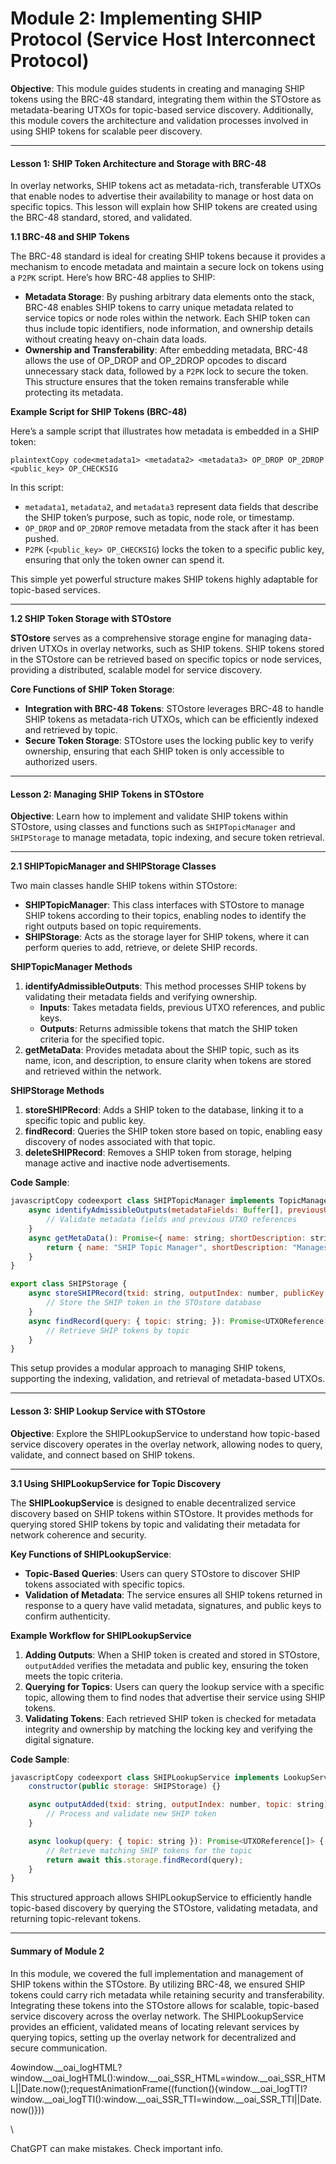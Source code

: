 # Module 2: Implementing SHIP Protocol (Service Host Interconnect Protocol)

**Objective**: This module guides students in creating and managing SHIP tokens using the BRC-48 standard, integrating them within the STOstore as metadata-bearing UTXOs for topic-based service discovery. Additionally, this module covers the architecture and validation processes involved in using SHIP tokens for scalable peer discovery.

***

#### **Lesson 1: SHIP Token Architecture and Storage with BRC-48**

In overlay networks, SHIP tokens act as metadata-rich, transferable UTXOs that enable nodes to advertise their availability to manage or host data on specific topics. This lesson will explain how SHIP tokens are created using the BRC-48 standard, stored, and validated.

**1.1 BRC-48 and SHIP Tokens**

The BRC-48 standard is ideal for creating SHIP tokens because it provides a mechanism to encode metadata and maintain a secure lock on tokens using a `P2PK` script. Here’s how BRC-48 applies to SHIP:

* **Metadata Storage**: By pushing arbitrary data elements onto the stack, BRC-48 enables SHIP tokens to carry unique metadata related to service topics or node roles within the network. Each SHIP token can thus include topic identifiers, node information, and ownership details without creating heavy on-chain data loads.
* **Ownership and Transferability**: After embedding metadata, BRC-48 allows the use of OP\_DROP and OP\_2DROP opcodes to discard unnecessary stack data, followed by a `P2PK` lock to secure the token. This structure ensures that the token remains transferable while protecting its metadata.

**Example Script for SHIP Tokens (BRC-48)**

Here’s a sample script that illustrates how metadata is embedded in a SHIP token:

```plaintext
plaintextCopy code<metadata1> <metadata2> <metadata3> OP_DROP OP_2DROP <public_key> OP_CHECKSIG
```

In this script:

* `metadata1`, `metadata2`, and `metadata3` represent data fields that describe the SHIP token’s purpose, such as topic, node role, or timestamp.
* `OP_DROP` and `OP_2DROP` remove metadata from the stack after it has been pushed.
* `P2PK` (`<public_key> OP_CHECKSIG`) locks the token to a specific public key, ensuring that only the token owner can spend it.

This simple yet powerful structure makes SHIP tokens highly adaptable for topic-based services.

***

**1.2 SHIP Token Storage with STOstore**

**STOstore** serves as a comprehensive storage engine for managing data-driven UTXOs in overlay networks, such as SHIP tokens. SHIP tokens stored in the STOstore can be retrieved based on specific topics or node services, providing a distributed, scalable model for service discovery.

**Core Functions of SHIP Token Storage**:

* **Integration with BRC-48 Tokens**: STOstore leverages BRC-48 to handle SHIP tokens as metadata-rich UTXOs, which can be efficiently indexed and retrieved by topic.
* **Secure Token Storage**: STOstore uses the locking public key to verify ownership, ensuring that each SHIP token is only accessible to authorized users.

***

#### **Lesson 2: Managing SHIP Tokens in STOstore**

**Objective**: Learn how to implement and validate SHIP tokens within STOstore, using classes and functions such as `SHIPTopicManager` and `SHIPStorage` to manage metadata, topic indexing, and secure token retrieval.

***

**2.1 SHIPTopicManager and SHIPStorage Classes**

Two main classes handle SHIP tokens within STOstore:

* **SHIPTopicManager**: This class interfaces with STOstore to manage SHIP tokens according to their topics, enabling nodes to identify the right outputs based on topic requirements.
* **SHIPStorage**: Acts as the storage layer for SHIP tokens, where it can perform queries to add, retrieve, or delete SHIP records.

**SHIPTopicManager Methods**

1. **identifyAdmissibleOutputs**: This method processes SHIP tokens by validating their metadata fields and verifying ownership.
   * **Inputs**: Takes metadata fields, previous UTXO references, and public keys.
   * **Outputs**: Returns admissible tokens that match the SHIP token criteria for the specified topic.
2. **getMetaData**: Provides metadata about the SHIP topic, such as its name, icon, and description, to ensure clarity when tokens are stored and retrieved within the network.

**SHIPStorage Methods**

1. **storeSHIPRecord**: Adds a SHIP token to the database, linking it to a specific topic and public key.
2. **findRecord**: Queries the SHIP token store based on topic, enabling easy discovery of nodes associated with that topic.
3. **deleteSHIPRecord**: Removes a SHIP token from storage, helping manage active and inactive node advertisements.

**Code Sample**:

```javascript
javascriptCopy codeexport class SHIPTopicManager implements TopicManager {
    async identifyAdmissibleOutputs(metadataFields: Buffer[], previousUTXOs: Buffer[]): Promise<AdmittanceInstructions> {
        // Validate metadata fields and previous UTXO references
    }
    async getMetaData(): Promise<{ name: string; shortDescription: string; iconURL?: string; }> {
        return { name: "SHIP Topic Manager", shortDescription: "Manages SHIP tokens for service discovery." };
    }
}

export class SHIPStorage {
    async storeSHIPRecord(txid: string, outputIndex: number, publicKey: string, topic: string): Promise<void> {
        // Store the SHIP token in the STOstore database
    }
    async findRecord(query: { topic: string; }): Promise<UTXOReference[]> {
        // Retrieve SHIP tokens by topic
    }
}
```

This setup provides a modular approach to managing SHIP tokens, supporting the indexing, validation, and retrieval of metadata-based UTXOs.

***

#### **Lesson 3: SHIP Lookup Service with STOstore**

**Objective**: Explore the SHIPLookupService to understand how topic-based service discovery operates in the overlay network, allowing nodes to query, validate, and connect based on SHIP tokens.

***

**3.1 Using SHIPLookupService for Topic Discovery**

The **SHIPLookupService** is designed to enable decentralized service discovery based on SHIP tokens within STOstore. It provides methods for querying stored SHIP tokens by topic and validating their metadata for network coherence and security.

**Key Functions of SHIPLookupService**:

* **Topic-Based Queries**: Users can query STOstore to discover SHIP tokens associated with specific topics.
* **Validation of Metadata**: The service ensures all SHIP tokens returned in response to a query have valid metadata, signatures, and public keys to confirm authenticity.

**Example Workflow for SHIPLookupService**

1. **Adding Outputs**: When a SHIP token is created and stored in STOstore, `outputAdded` verifies the metadata and public key, ensuring the token meets the topic criteria.
2. **Querying for Topics**: Users can query the lookup service with a specific topic, allowing them to find nodes that advertise their service using SHIP tokens.
3. **Validating Tokens**: Each retrieved SHIP token is checked for metadata integrity and ownership by matching the locking key and verifying the digital signature.

**Code Sample**:

```javascript
javascriptCopy codeexport class SHIPLookupService implements LookupService {
    constructor(public storage: SHIPStorage) {}

    async outputAdded(txid: string, outputIndex: number, topic: string): Promise<void> {
        // Process and validate new SHIP token
    }

    async lookup(query: { topic: string }): Promise<UTXOReference[]> {
        // Retrieve matching SHIP tokens for the topic
        return await this.storage.findRecord(query);
    }
}
```

This structured approach allows SHIPLookupService to efficiently handle topic-based discovery by querying the STOstore, validating metadata, and returning topic-relevant tokens.

***

#### **Summary of Module 2**

In this module, we covered the full implementation and management of SHIP tokens within the STOstore. By utilizing BRC-48, we ensured SHIP tokens could carry rich metadata while retaining security and transferability. Integrating these tokens into the STOstore allows for scalable, topic-based service discovery across the overlay network. The SHIPLookupService provides an efficient, validated means of locating relevant services by querying topics, setting up the overlay network for decentralized and secure communication.

4owindow.\_\_oai\_logHTML?window.\_\_oai\_logHTML():window.\_\_oai\_SSR\_HTML=window.\_\_oai\_SSR\_HTML||Date.now();requestAnimationFrame((function(){window.\_\_oai\_logTTI?window.\_\_oai\_logTTI():window.\_\_oai\_SSR\_TTI=window.\_\_oai\_SSR\_TTI||Date.now()}))

\


ChatGPT can make mistakes. Check important info.
